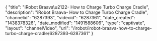 {
    "title": "iRobot Braava\u2122- How to Charge Turbo Charge Cradle",
    "description": "iRobot Braava- How to Charge Turbo Charge Cradle",
    "channelid": "6287393",
    "videoid": "6287361",
    "date_created": "1438378326",
    "date_modified": "1491588606",
    "type": "captivate",
    "layout": "channelVideo",
    "url": "\/irobot\/irobot-braava-how-to-charge-turbo-charge-cradle\/6287393-6287361"
}